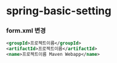 # spring-basic-setting

### form.xml 변경

```xml
<groupId>프로젝트이름</groupId>
<artifactId>프로젝트이름</artifactId>
<name>프로젝트이름 Maven Webapp</name>
```
